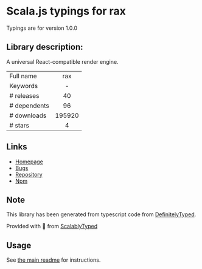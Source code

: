 
# Scala.js typings for rax

Typings are for version 1.0.0

## Library description:
A universal React-compatible render engine.

|                    |                 |
| ------------------ | :-------------: |
| Full name          | rax |
| Keywords           | - |
| # releases         | 40 |
| # dependents       | 96 |
| # downloads        | 195920 |
| # stars            | 4 |

## Links
- [Homepage](https://github.com/alibaba/rax#readme)
- [Bugs](https://github.com/alibaba/rax/issues)
- [Repository](https://github.com/alibaba/rax)
- [Npm](https://www.npmjs.com/package/rax)
    


## Note
This library has been generated from typescript code from [DefinitelyTyped](https://definitelytyped.org).

Provided with :purple_heart: from [ScalablyTyped](https://github.com/oyvindberg/ScalablyTyped)

## Usage
See [the main readme](../../readme.md) for instructions.


